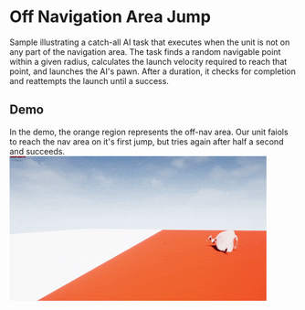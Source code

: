 # Off Navigation Area Jump

Sample illustrating a catch-all AI task that executes when the unit is not on any part of the navigation area. The task finds a random navigable point within a given radius, calculates the launch velocity required to reach that point, and launches the AI's pawn. After a duration, it checks for completion and reattempts the launch until a success.
<br/>

## Demo
In the demo, the orange region represents the off-nav area. Our unit faiols to reach the nav area on it's first jump, but tries again after half a second and succeeds.
<br/>
![Off Nav Jump Demo](./LaunchToNav-Demo.gif)
